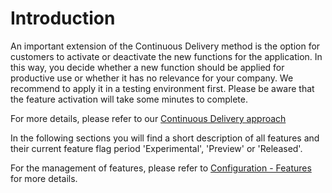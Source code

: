 # Introduction

An important extension of the Continuous Delivery method is the option for customers to activate or deactivate the new functions for the application. In this way, you decide whether a new function should be applied for productive use or whether it has no relevance for your company. We recommend to apply it in a testing environment first. Please be aware that the feature activation will take some minutes to complete. 

For more details, please refer to our [Continuous Delivery approach](https://www.symbioworld.com/wp-content/uploads/2020/06/Symbio-Continuous-Delivery.pdf)

In the following sections you will find a short description of all features and their current feature flag period 'Experimental', 'Preview' or 'Released'.

For the management of features, please refer to [Configuration - Features](https://docs.symbioworld.com/admin/administration/storage-configuration/storage-configuration/) for more details.
